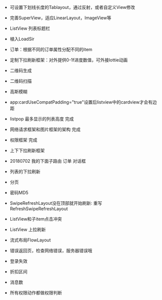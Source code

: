 * 可设置下划线长度的Tablayout，通过反射，或者自定义View修改
* 完善SuperView，适应LinearLayout，ImageView等
* ListView 列表标题栏
* 植入LoadSir


* 订单：根据不同的订单属性分配不同的item
* 定制下拉刷新框架：对外提供0-1f进度数值，可外接lottie动画

* 二维码生成
* 二维码扫描
* 高斯模糊


*  app:cardUseCompatPadding="true"设置后listview中的cardview才会有边距

* listpop 最多显示的列表高度 完成
* 网络请求框架和图片框架的架构 完成
* 权限框架 完成
* 上下下拉刷新框架



* 20180702
我的下面子路由
订单
对话框


* 列表的下拉刷新
* 分页
* 密码MD5
* SwipeRefreshLayout没在顶部就开始刷新: 重写RefreshSwipeRefreshLayout
* ListView和子item点击冲突
* ListView 上拉刷新

* 流式布局FlowLayout

* 错误返回页，检查网络错误，服务器错误哦

* 登录失效
* 折扣区间
* 消息数

* 所有权限动作都做权限判断
